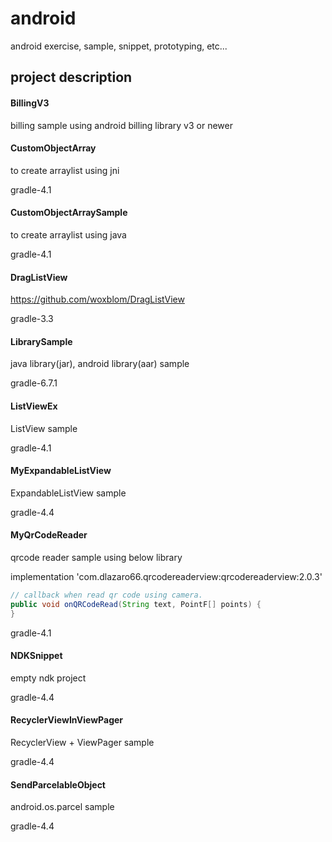 # android

android exercise, sample, snippet, prototyping, etc...



## project description

#### BillingV3

billing sample using android billing library v3 or newer

#### CustomObjectArray

to create arraylist using jni

gradle-4.1

#### CustomObjectArraySample

to create arraylist using java

gradle-4.1

#### DragListView

https://github.com/woxblom/DragListView

gradle-3.3

#### LibrarySample

java library(jar), android library(aar) sample

gradle-6.7.1

#### ListViewEx

ListView sample

gradle-4.1

#### MyExpandableListView

ExpandableListView sample

gradle-4.4

#### MyQrCodeReader

qrcode reader sample using below library

implementation 'com.dlazaro66.qrcodereaderview:qrcodereaderview:2.0.3'

```java
// callback when read qr code using camera.
public void onQRCodeRead(String text, PointF[] points) {
}
```

gradle-4.1

#### NDKSnippet

empty ndk project

gradle-4.4

#### RecyclerViewInViewPager

RecyclerView + ViewPager sample

gradle-4.4

#### SendParcelableObject

android.os.parcel sample

gradle-4.4
